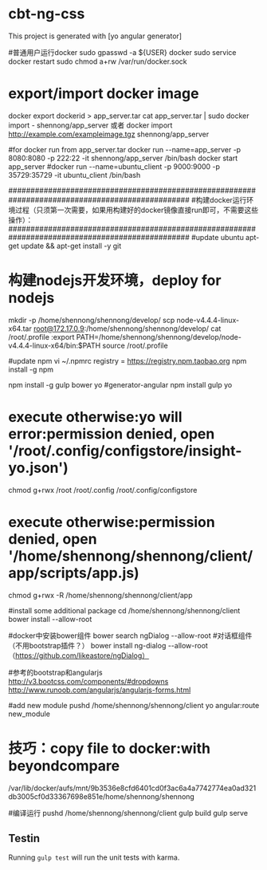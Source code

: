 # cbt-ng-css
This project is generated with [yo angular generator]

#普通用户运行docker
sudo gpasswd -a ${USER} docker
sudo service docker restart
sudo chmod a+rw /var/run/docker.sock

# export/import docker image
docker export dockerid > app_server.tar
cat app_server.tar | sudo docker import - shennong/app_server
或者
docker import http://example.com/exampleimage.tgz shennong/app_server

#for docker run from app_server.tar
docker run --name=app_server -p 8080:8080 -p 222:22 -it shennong/app_server /bin/bash
docker start app_server
#docker run --name=ubuntu_client -p 9000:9000 -p 35729:35729 -it ubuntu_client /bin/bash

#################################################################################################
#构建docker运行环境过程（只须第一次需要，如果用构建好的docker镜像直接run即可，不需要这些操作）：
#################################################################################################
#update ubuntu
apt-get update && apt-get install -y git

# 构建nodejs开发环境，deploy for nodejs
mkdir -p /home/shennong/shennong/develop/
scp node-v4.4.4-linux-x64.tar root@172.17.0.9:/home/shennong/shennong/develop/
cat /root/.profile :export PATH=/home/shennong/shennong/develop/node-v4.4.4-linux-x64/bin:$PATH
source /root/.profile

#update npm
vi ~/.npmrc
registry = https://registry.npm.taobao.org
npm install -g npm

npm install -g gulp bower yo  #generator-angular
npm install gulp yo

# execute otherwise:yo will error:permission denied, open '/root/.config/configstore/insight-yo.json')
chmod g+rwx /root /root/.config /root/.config/configstore 
# execute otherwise:permission denied, open '/home/shennong/shennong/client/app/scripts/app.js)
chmod g+rwx -R /home/shennong/shennong/client/app 

#install some additional package
cd /home/shennong/shennong/client
bower install --allow-root 

#docker中安装bower组件
bower search ngDialog --allow-root
#对话框组件（不用bootstrap插件？）
bower install ng-dialog --allow-root（https://github.com/likeastore/ngDialog）

#参考的bootstrap和angularjs
http://v3.bootcss.com/components/#dropdowns
http://www.runoob.com/angularjs/angularjs-forms.html

#add new module
pushd /home/shennong/shennong/client
yo angular:route new_module

# 技巧：copy file to docker:with beyondcompare
/var/lib/docker/aufs/mnt/9b3536e8cfd6401cd0f3ac6a4a7742774ea0ad321db3005cf0d33367698e851e/home/shennong/shennong

#编译运行
pushd /home/shennong/shennong/client
gulp build
gulp serve

## Testin
Running `gulp test` will run the unit tests with karma.

